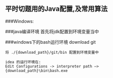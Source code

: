 ## 平时切题用的Java配置,及常用算法

###Windows:

###java编译环境
首先将jdk配置到环境变量当中

###windows下的bash运行环境
download git
```$xslt
将 ./{download_path}/git/bin 配置到环境变量中

idea 的运行环境在: 
Edit Configurations -> interpreter path —> {download_path}\bin\bash.exe
```
